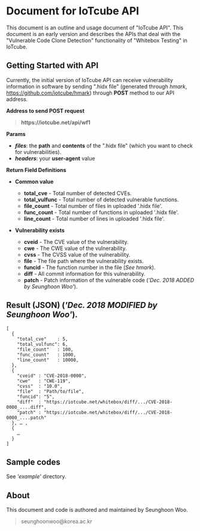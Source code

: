 Document for IoTcube API
========================
This document is an outline and usage document of "IoTcube API". This document is an early version and describes the APIs that deal with the "Vulnerable Code Clone Detection" functionality of "Whitebox Testing" in IoTcube.

Getting Started with API
------------------------
Currently, the initial version of IoTcube API can receive vulnerability information in software by sending ".hidx file" (generated through *hmark*, <https://github.com/iotcube/hmark>) through **POST** method to our API address.

**Address to send POST request**
>**https://<span></span>iotcube.net/api/wf1**

**Params**
* ***files***: the **path** and **contents** of the ".hidx file" (which you want to check for vulnerabilities).
* ***headers***: your **user-agent** value

**Return Field Definitions**
+ **Common value**
   + **total_cve** - Total number of detected CVEs.
   + **total_vulfunc** - Total number of detected vulnerable functions.
   + **file_count** - Total number of files in uploaded '.hidx file'.
   + **func_count** - Total number of functions in uploaded '.hidx file'.
   + **line_count** - Total number of lines in uploaded '.hidx file'.
   
+ **Vulnerability exists**
   + **cveid** - The CVE value of the vulnerability.
   + **cwe** - The CWE value of the vulnerability.
   + **cvss** - The CVSS value of the vulnerability.
   + **file** - The file path where the vulnerability exists.
   + **funcid** - The function number in the file (*See hmark*).
   + **diff** - All commit information for this vulnerability.
   + **patch** - Patch information of the vulnerable code (*'Dec. 2018 ADDED by Seunghoon Woo'*).
  
Result (JSON) (*'Dec. 2018 MODIFIED by Seunghoon Woo'*).
-------------
```
[
  {
    "total_cve"    : 5,
    "total_vulfunc": 6, 
    "file_count"   : 100,
    "func_count"   : 1000,
    "line_count"   : 10000,
  }, 
  {
    "cveid" : "CVE-2018-0000",
    "cwe"   : "CWE-119",
    "cvss"  : "10.0", 
    "file"  : "Path/to/file",
    "funcid": "5",
    "diff"  : "https://iotcube.net/whitebox/diff/.../CVE-2018-0000_....diff", 
    "patch" : "https://iotcube.net/whitebox/diff/.../CVE-2018-0000_....patch" 
  }, … ,
  {
    … 
  }
] 
```
Sample codes
------------
See *'example'* directory.

About
-----
This document and code is authored and maintained by Seunghoon Woo.
>seunghoonwoo@<span></span>korea.ac.kr
